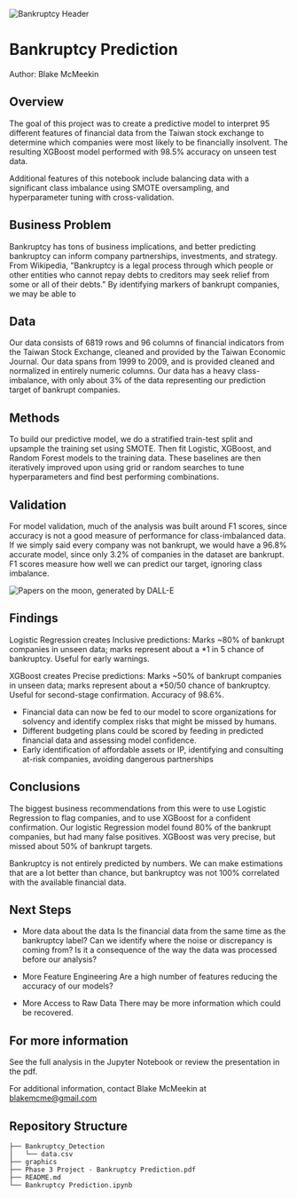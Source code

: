 ![Bankruptcy Header](https://github.com/thegrandblooms/dsc-phase-3-project/blob/b7046b303342de6699e35c9a76e1a2f39df47528/graphics/DALL%C2%B7E-2022-07-04-21.jpg)
# Bankruptcy Prediction
Author: Blake McMeekin

## Overview

The goal of this project was to create a predictive model to interpret 95 different features of financial data from the Taiwan stock exchange to determine which companies were most likely to be financially insolvent. The resulting XGBoost model performed with 98.5% accuracy on unseen test data.

Additional features of this notebook include balancing data with a significant class imbalance using SMOTE oversampling, and hyperparameter tuning with cross-validation.

## Business Problem

Bankruptcy has tons of business implications, and better predicting bankruptcy can inform company partnerships, investments, and strategy. From Wikipedia, "Bankruptcy is a legal process through which people or other entities who cannot repay debts to creditors may seek relief from some or all of their debts." By identifying markers of bankrupt companies, we may be able to

## Data

Our data consists of 6819 rows and 96 columns of financial indicators from the Taiwan Stock Exchange, cleaned and provided by the Taiwan Economic Journal. Our data spans from 1999 to 2009, and is provided cleaned and normalized in entirely numeric columns. Our data has a heavy class-imbalance, with only about 3% of the data representing our prediction target of bankrupt companies.

## Methods

To build our predictive model, we do a stratified train-test split and upsample the training set using SMOTE. Then fit Logistic, XGBoost, and Random Forest models to the training data. These baselines are then iteratively improved upon using grid or random searches to tune hyperparameters and find best performing combinations.

## Validation

For model validation, much of the analysis was built around F1 scores, since accuracy is not a good measure of performance for class-imbalanced data. If we simply said every company was not bankrupt, we would have a 96.8% accurate model, since only 3.2% of companies in the dataset are bankrupt. F1 scores measure how well we can predict our target, ignoring class imbalance.

![Papers on the moon, generated by DALL-E](https://github.com/thegrandblooms/dsc-phase-3-project/blob/b7046b303342de6699e35c9a76e1a2f39df47528/graphics/DALL%C2%B7E%202022-07-04%2021.35.34%20-%20An%20award%20winning%20black%20and%20white%20journalistic%20photograph%20of%20stacks%20and%20stacks%20of%20paper%20on%20a%20lunar%20landscape%20from%20the%20first%20moon%20mission.png)

## Findings

Logistic Regression creates Inclusive predictions: 
Marks ~80% of bankrupt companies in unseen data; marks represent about a *1 in 5 chance of bankruptcy. Useful for early warnings.

XGBoost creates Precise predictions: 
Marks ~50% of bankrupt companies in unseen data; marks represent about a *50/50 chance of bankruptcy. Useful for second-stage confirmation. Accuracy of 98.6%.

- Financial data can now be fed to our model to score organizations for solvency and identify complex risks that might be missed by humans.
- Different budgeting plans could be scored by feeding in predicted financial data and assessing model confidence.
- Early identification of affordable assets or IP, identifying and consulting at-risk companies, avoiding dangerous partnerships

## Conclusions

The biggest business recommendations from this were to use Logistic Regression to flag companies, and to use XGBoost for a confident confirmation. Our logistic Regression model found 80% of the bankrupt companies, but had many false positives. XGBoost was very precise, but missed about 50% of bankrupt targets.

Bankruptcy is not entirely predicted by numbers. We can make estimations that are a lot better than chance, but bankruptcy was not 100% correlated with the available financial data.

## Next Steps

- More data about the data
Is the financial data from the same time as the bankruptcy label? Can we identify where the noise or discrepancy is coming from? Is it a consequence of the way the data was processed before our analysis?

- More Feature Engineering
Are a high number of features reducing the accuracy of our models?

- More Access to Raw Data
There may be more information which could be recovered.

## For more information

See the full analysis in the Jupyter Notebook or review the presentation in the pdf.

For additional information, contact Blake McMeekin at blakemcme@gmail.com

## Repository Structure
```
├── Bankruptcy_Detection
│   └── data.csv
├── graphics
├── Phase 3 Project - Bankruptcy Prediction.pdf
├── README.md
└── Bankruptcy Prediction.ipynb
```
